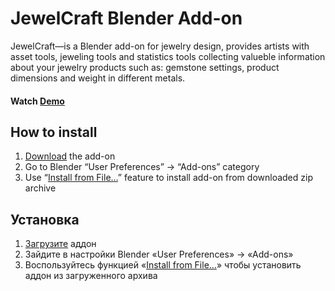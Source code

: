 JewelCraft Blender Add-on
===========================

JewelCraft—is a Blender add-on for jewelry design, provides artists with asset tools, jeweling tools and statistics tools collecting valueble information about your jewelry products such as: gemstone settings, product dimensions and weight in different metals.


#### Watch [Demo]


How to install
---------------------------

1. [Download][master.zip] the add-on
2. Go to Blender “User Preferences” → “Add-ons” category
3. Use “[Install from File…]” feature to install add-on from downloaded zip archive


Установка
---------------------------

1. [Загрузите][master.zip] аддон
2. Зайдите в настройки Blender «User Preferences» → «Add-ons»
3. Воспользуйтесь функцией «[Install from File…]» чтобы установить аддон из загруженного архива



[Demo]: https://youtu.be/XZ6uIdNnrHk
[master.zip]: https://github.com/mrachinskiy/blender-addon-jewelcraft/archive/master.zip
[Install from File…]: http://www.blender.org/manual/extensions/python/add_ons.html#installation-of-a-3rd-party-add-on